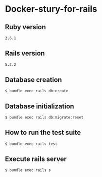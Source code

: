 # Docker-stury-for-rails

## Ruby version
```bash
2.6.1
```

## Rails version
```bash
5.2.2
```

## Database creation
```bash
$ bundle exec rails db:create
```

## Database initialization
```bash
$ bundle exec rails db:migrate:reset
```

## How to run the test suite
```bash
$ bundle exec rails test
```

## Execute rails server
```bash
$ bundle exec rails s
```
